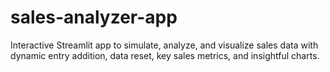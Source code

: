# sales-analyzer-app
Interactive Streamlit app to simulate, analyze, and visualize sales data with dynamic entry addition, data reset, key sales metrics, and insightful charts.
